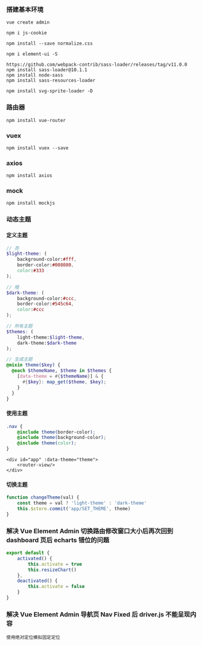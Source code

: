 ### 搭建基本环境

```shell script
vue create admin

npm i js-cookie

npm install --save normalize.css

npm i element-ui -S

https://github.com/webpack-contrib/sass-loader/releases/tag/v11.0.0
npm install sass-loader@10.1.1
npm install node-sass
npm install sass-resources-loader

npm install svg-sprite-loader -D
```

### 路由器

```shell script
npm install vue-router
```

### vuex

```shell script
npm install vuex --save
```

### axios

```shell script
npm install axios
```

### mock

```shell script
npm install mockjs
```

### 动态主题

#### 定义主题

```scss
// 亮
$light-theme: (
    background-color:#fff,
    border-color:#008080,
    color:#333
);

// 暗
$dark-theme: (
    background-color:#ccc,
    border-color:#545c64,
    color:#ccc
);

// 所有主题
$themes: (
    light-theme:$light-theme,
    dark-theme:$dark-theme
);

// 生成主题
@mixin theme($key) {
  @each $themeName, $theme in $themes {
    [data-theme = #{$themeName}] & {
      #{$key}: map_get($theme, $key);
    }
  }
}
```

#### 使用主题

```scss
.nav {
    @include theme(border-color);
    @include theme(background-color);
    @include theme(color);
}
```
```vue
<div id="app" :data-theme="theme">
    <router-view/>
</div>
```

#### 切换主题

```javascript
function changeTheme(val) {
    const theme = val ? 'light-theme' : 'dark-theme'
    this.$store.commit('app/SET_THEME', theme)
}
```

### 解决 Vue Element Admin 切换路由修改窗口大小后再次回到 dashboard 页后 echarts 错位的问题

```javascript
export default {
    activated() {
        this.activate = true
        this.resizeChart()
    },
    deactivated() {
        this.activate = false
    }
}
```

### 解决 Vue Element Admin 导航页 Nav Fixed 后 driver.js 不能呈现内容

```text
使用绝对定位模拟固定定位
```
